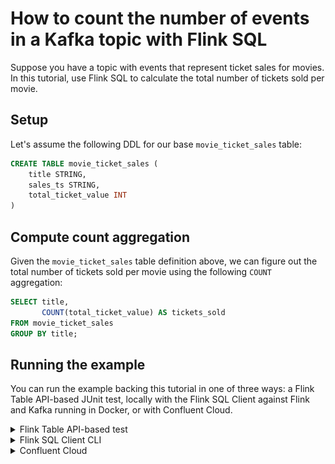 # How to count the number of events in a Kafka topic with Flink SQL

Suppose you have a topic with events that represent ticket sales for movies. In this tutorial, use Flink SQL to
calculate the total number of tickets sold per movie.

## Setup

Let's assume the following DDL for our base `movie_ticket_sales` table:

```sql
CREATE TABLE movie_ticket_sales (
    title STRING,
    sales_ts STRING,
    total_ticket_value INT
)
```

## Compute count aggregation

Given the `movie_ticket_sales` table definition above, we can figure out the total number of tickets sold per movie using
the following `COUNT` aggregation:

```sql
SELECT title,
       COUNT(total_ticket_value) AS tickets_sold
FROM movie_ticket_sales
GROUP BY title;
```

## Running the example

You can run the example backing this tutorial in one of three ways: a Flink Table API-based JUnit test, locally with the Flink SQL Client 
against Flink and Kafka running in Docker, or with Confluent Cloud.

<details>
  <summary>Flink Table API-based test</summary>

  #### Prerequisites

  * Java 11, e.g., follow the OpenJDK installation instructions [here](https://openjdk.org/install/) if you don't have Java. 
  * Docker running via [Docker Desktop](https://docs.docker.com/desktop/) or [Docker Engine](https://docs.docker.com/engine/install/)

  #### Run the test

Run the following command to execute [FlinkSqlAggregatingCountTest#testCountAggregation](src/test/java/io/confluent/developer/FlinkSqlAggregatingCountTest.java):

  ```plaintext
  ./gradlew test
  ```

  The test starts Kafka and Schema Registry with [Testcontainers](https://testcontainers.com/), runs the Flink SQL commands
  above against a local Flink `StreamExecutionEnvironment`, and ensures that the aggregation results are what we expect.
</details>

<details>
  <summary>Flink SQL Client CLI</summary>

  #### Prerequisites

  * Docker running via [Docker Desktop](https://docs.docker.com/desktop/) or [Docker Engine](https://docs.docker.com/engine/install/)
  * [Docker Compose](https://docs.docker.com/compose/install/). Ensure that the command `docker compose version` succeeds.

  #### Run the commands

  First, start Flink and Kafka:

  ```shell
  docker compose -f ./docker/docker-compose-flinksql.yml up -d
  ```

  Next, open the Flink SQL Client CLI:

  ```shell
  docker exec -it flink-sql-client sql-client.sh
  ```

  Finally, run following SQL statements to create the `movie_ticket_sales` table backed by Kafka running in Docker, populate it with
  test data, and run the aggregating count query.

  ```sql
  CREATE TABLE movie_ticket_sales (
      title STRING,
      sales_ts STRING,
      total_ticket_value INT
  ) WITH (
      'connector' = 'kafka',
      'topic' = 'movie-ticket-sales',
      'properties.bootstrap.servers' = 'broker:9092',
      'scan.startup.mode' = 'earliest-offset',
      'key.format' = 'raw',
      'key.fields' = 'title',
      'value.format' = 'avro-confluent',
      'value.avro-confluent.url' = 'http://schema-registry:8081',
      'value.fields-include' = 'EXCEPT_KEY'
  );
  ```

  ```sql
  INSERT INTO movie_ticket_sales VALUES
      ('Aliens', '2019-07-18T10:00:00Z', 10),
      ('Die Hard', '2019-07-18T10:00:00Z', 12),
      ('Die Hard', '2019-07-18T10:01:00Z', 12),
      ('The Godfather', '2019-07-18T10:01:31Z', 12),
      ('Die Hard', '2019-07-18T10:01:36Z', 24),
      ('The Godfather', '2019-07-18T10:02:00Z', 18),
      ('The Big Lebowski', '2019-07-18T11:03:21Z', 12),
      ('The Big Lebowski', '2019-07-18T11:03:50Z', 12),
      ('The Godfather', '2019-07-18T11:40:00Z', 36),
      ('The Godfather', '2019-07-18T11:40:09Z', 18);
  ```

  ```sql
  SELECT title,
         COUNT(total_ticket_value) AS tickets_sold
  FROM movie_ticket_sales
  GROUP BY title;
  ```

  The query output should look like this:

  ```plaintext
             title tickets_sold
  ---------------- -----------
            Aliens           1
          Die Hard           3
  The Big Lebowski           2
     The Godfather           4
  ```

  When you are finished, clean up the containers used for this tutorial by running:

  ```shell
  docker compose -f ./docker/docker-compose-flinksql.yml down
  ```

</details>

<details>
  <summary>Confluent Cloud</summary>

  #### Prerequisites

  * A [Confluent Cloud](https://confluent.cloud/signup) account
  * A Flink compute pool created in Confluent Cloud. Follow [this](https://docs.confluent.io/cloud/current/flink/get-started/quick-start-cloud-console.html) quick start to create one.

  #### Run the commands

  In the Confluent Cloud Console, navigate to your environment and then click the `Open SQL Workspace` button for the compute
  pool that you have created.

  Select the default catalog (Confluent Cloud environment) and database (Kafka cluster) to use with the dropdowns at the top right.

  Finally, run following SQL statements to create the `movie_ticket_sales` table, populate it with test data, and run the aggregating count query.

  ```sql
  CREATE TABLE movie_ticket_sales (
      title STRING,
      sales_ts STRING,
      total_ticket_value INT
  );
  ```

  ```sql
  INSERT INTO movie_ticket_sales VALUES
      ('Aliens', '2019-07-18T10:00:00Z', 10),
      ('Die Hard', '2019-07-18T10:00:00Z', 12),
      ('Die Hard', '2019-07-18T10:01:00Z', 12),
      ('The Godfather', '2019-07-18T10:01:31Z', 12),
      ('Die Hard', '2019-07-18T10:01:36Z', 24),
      ('The Godfather', '2019-07-18T10:02:00Z', 18),
      ('The Big Lebowski', '2019-07-18T11:03:21Z', 12),
      ('The Big Lebowski', '2019-07-18T11:03:50Z', 12),
      ('The Godfather', '2019-07-18T11:40:00Z', 36),
      ('The Godfather', '2019-07-18T11:40:09Z', 18);
  ```

  ```sql
  SELECT title,
         COUNT(total_ticket_value) AS tickets_sold
  FROM movie_ticket_sales
  GROUP BY title;
  ```

  The query output should look like this:

  ![](img/query-output.png)

